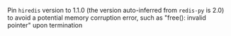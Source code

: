 Pin `hiredis` version to 1.1.0 (the version auto-inferred from `redis-py` is 2.0) to avoid a potential memory corruption error, such as "free(): invalid pointer" upon termination
